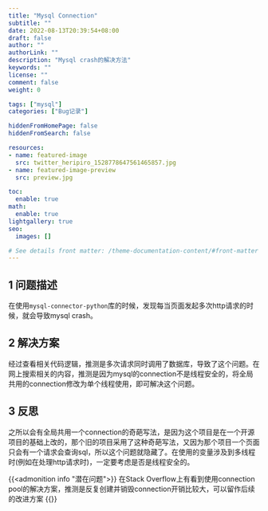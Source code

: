 ```yaml
---
title: "Mysql Connection"
subtitle: ""
date: 2022-08-13T20:39:54+08:00
draft: false
author: ""
authorLink: ""
description: "Mysql crash的解决方法"
keywords: ""
license: ""
comment: false
weight: 0

tags: ["mysql"]
categories: ["Bug记录"]

hiddenFromHomePage: false
hiddenFromSearch: false

resources:
- name: featured-image
  src: twitter_heripiro_1528778647561465857.jpg
- name: featured-image-preview
  src: preview.jpg

toc:
  enable: true
math:
  enable: true
lightgallery: true
seo:
  images: []

# See details front matter: /theme-documentation-content/#front-matter
---
```


<!--more-->

## 1 问题描述
在使用`mysql-connector-python`库的时候，发现每当页面发起多次http请求的时候，就会导致mysql crash。

## 2 解决方案
经过查看相关代码逻辑，推测是多次请求同时调用了数据库，导致了这个问题。在网上搜索相关的内容，推测是因为mysql的connection不是线程安全的，将全局共用的connection修改为单个线程使用，即可解决这个问题。

## 3 反思
之所以会有全局共用一个connection的奇葩写法，是因为这个项目是在一个开源项目的基础上改的，那个旧的项目采用了这种奇葩写法，又因为那个项目一个页面只会有一个请求会查询sql，所以这个问题就隐藏了。在使用的变量涉及到多线程时(例如在处理http请求时)，一定要考虑是否是线程安全的。

{{<admonition info "潜在问题">}}
在Stack Overflow上有看到使用connection pool的解决方案，推测是反复创建并销毁connection开销比较大，可以留作后续的改进方案
{{</admonition>}}